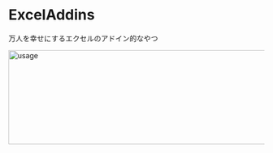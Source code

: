 # ExcelAddins

万人を幸せにするエクセルのアドイン的なやつ

<img width="660" height="186" alt="usage" src="https://github.com/user-attachments/assets/d4f9e546-39b6-40cd-994f-7003fd42670a" />
